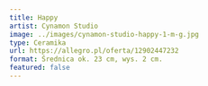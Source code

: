 ```yaml
---
title: Happy
artist: Cynamon Studio
image: ../images/cynamon-studio-happy-1-m-g.jpg
type: Ceramika
url: https://allegro.pl/oferta/12902447232
format: Średnica ok. 23 cm, wys. 2 cm.
featured: false
---
```

